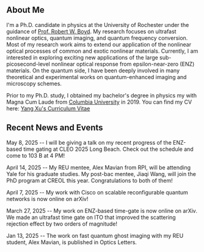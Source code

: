 About Me
------
I'm a Ph.D. candidate in physics at the University of Rochester under the guidance of [Prof. Robert W. Boyd](https://www.hajim.rochester.edu/optics/people/faculty/boyd_robert/index.html). My research focuses on ultrafast nonlinear optics, quantum imaging, and quantum frequency conversion. Most of my research work aims to extend our application of the nonlinear optical processes of common and exotic nonlinear materials. Currently, I am interested in exploring exciting new applications of the large sub-picosecond-level nonlinear optical response from epsilon-near-zero (ENZ) materials. On the quantum side, I have been deeply involved in many theoretical and experimental works on quantum-enhanced imaging and microscopy schemes. 

Prior to my Ph.D. study, I obtained my bachelor's degree in physics my with Magna Cum Laude from [Columbia University](https://www.columbia.edu/) in 2019. 
You can find my CV here: [Yang Xu's Curriculum Vitae](https://yang-xu-optics.github.io/files/Yang_Xu_CV.pdf)

Recent News and Events
------
May 8, 2025 -- I will be giving a talk on my recent progress of the ENZ-based time gating at CLEO 2025 Long Beach. Check out the schedule and come to 103 B at 4 PM! 

April 14, 2025 -- My REU mentee, Alex Mavian from RPI, will be attending Yale for his graduate studies. My post-bac mentee, Jiaqi Wang, will join the PhD program at CREOL this year. Congratulations to both of them!

April 7, 2025 -- My work with Cisco on scalable reconfigurable quantum networks is now online on arXiv!

March 27, 2025 -- My work on ENZ-based time-gate is now online on arXiv. We made an ultrafast time gate on ITO that improved the scattering rejection effect by two orders of magnitude!

Jan 13, 2025 -- The work on fast quantum ghost imaging with my REU student, Alex Mavian, is published in Optics Letters. 

